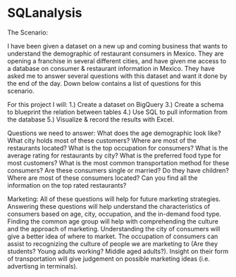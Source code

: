 # SQLanalysis
The Scenario:

I have been given a dataset on a new up and coming business that wants to understand the demographic of restaurant consumers in Mexico. They are opening a franchise in several different cities, and have given me access to a database on consumer & restaurant information in Mexico. They have asked me to answer several questions with this dataset and want it done by the end of the day. Down below contains a list of questions for this scenario. 

For this project I will:
1.) Create a dataset on BigQuery 
3.) Create a schema to blueprint the relation between tables
4.) Use SQL to pull information from the database
5.) Visualize & record the results with Excel.

Questions we need to answer:
What does the age demographic look like?
What city holds most of these customers?
Where are most of the restaurants located?
What is the top occupation for consumers?
What is the average rating for restaurants by city?
What is the preferred food type for most customers?
What is the most common transportation method for these consumers?
Are these consumers single or married? Do they have children?
Where are most of these consumers located?
Can you find all the information on the top rated restaurants?

Marketing:
All of these questions will help for future marketing strategies. Answering these questions will help  understand the characteristics of consumers based on age, city, occupation, and the in-demand food type. Finding the common age group will help with comprehending the culture and the approach of marketing. Understanding the city of consumers will give a better idea of where to market. The occupation of consumers can assist to recognizing the culture of people we are marketing to (Are they students? Young adults working? Middle aged adults?). Insight on their form of transportation will give judgement on possible marketing ideas (i.e. advertisng in terminals). 
